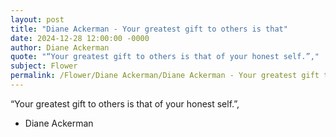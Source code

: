 ```yaml
---
layout: post
title: "Diane Ackerman - Your greatest gift to others is that"
date: 2024-12-28 12:00:00 -0000
author: Diane Ackerman
quote: "“Your greatest gift to others is that of your honest self.”,"
subject: Flower
permalink: /Flower/Diane Ackerman/Diane Ackerman - Your greatest gift to others is that
---
```


“Your greatest gift to others is that of your honest self.”,

- Diane Ackerman
